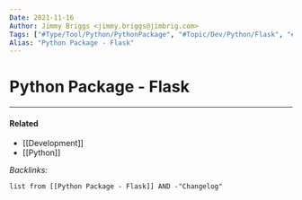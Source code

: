 ```yaml
---
Date: 2021-11-16
Author: Jimmy Briggs <jimmy.briggs@jimbrig.com>
Tags: ["#Type/Tool/Python/PythonPackage", "#Topic/Dev/Python/Flask", "#Topic/Dev/WebDev"]
Alias: "Python Package - Flask"
---
```


# Python Package - Flask

***

#### Related

- [[Development]]
- [[Python]]


*Backlinks:*

```dataview
list from [[Python Package - Flask]] AND -"Changelog"
```
